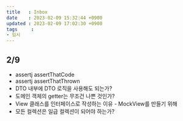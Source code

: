 ```yaml
---
title   : Inbox 
date    : 2023-02-09 15:32:44 +0900
updated : 2023-02-09 17:02:30 +0900
tags     : 
- 임시
---
```

## 2/9
- assertj assertThatCode
- assertj assertThatThrown
- DTO 내부에 DTO 로직을 사용해도 되는가?
- 도메인 객체의 getter는 무조건 나쁜 것인가?
- View 클래스를 인터페이스로 작성하는 이유 - MockView를 만들기 위해
- 모든 컬렉션은 일급 컬렉션이 되어야 하는가?
